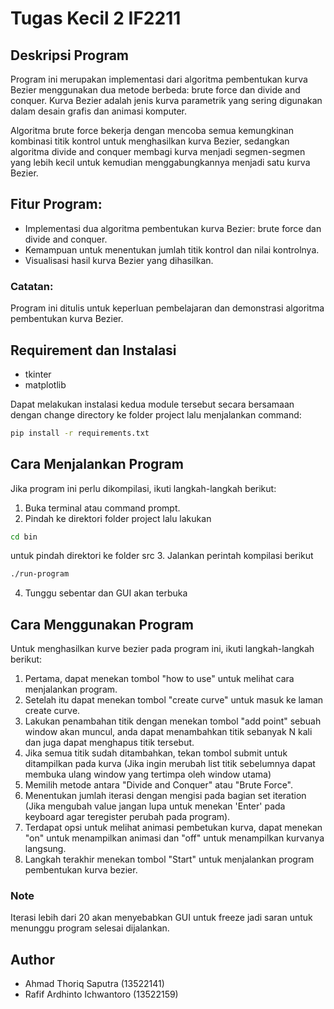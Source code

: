 # Tugas Kecil 2 IF2211

## Deskripsi Program

Program ini merupakan implementasi dari algoritma pembentukan kurva Bezier menggunakan dua metode berbeda: brute force dan divide and conquer. Kurva Bezier adalah jenis kurva parametrik yang sering digunakan dalam desain grafis dan animasi komputer.

Algoritma brute force bekerja dengan mencoba semua kemungkinan kombinasi titik kontrol untuk menghasilkan kurva Bezier, sedangkan algoritma divide and conquer membagi kurva menjadi segmen-segmen yang lebih kecil untuk kemudian menggabungkannya menjadi satu kurva Bezier.

## Fitur Program:

- Implementasi dua algoritma pembentukan kurva Bezier: brute force dan divide and conquer.
- Kemampuan untuk menentukan jumlah titik kontrol dan nilai kontrolnya.
- Visualisasi hasil kurva Bezier yang dihasilkan.

### Catatan:
Program ini ditulis untuk keperluan pembelajaran dan demonstrasi algoritma pembentukan kurva Bezier.

## Requirement dan Instalasi

- tkinter
- matplotlib

Dapat melakukan instalasi kedua module tersebut secara bersamaan dengan change directory ke folder project lalu menjalankan command:
``` bash
pip install -r requirements.txt
```

## Cara Menjalankan Program

Jika program ini perlu dikompilasi, ikuti langkah-langkah berikut:

1. Buka terminal atau command prompt.
2. Pindah ke direktori folder project lalu lakukan
```bash
cd bin
```
untuk pindah direktori ke folder src
3. Jalankan perintah kompilasi berikut 
```bash
./run-program
```
4. Tunggu sebentar dan GUI akan terbuka

## Cara Menggunakan Program

Untuk menghasilkan kurve bezier pada program ini, ikuti langkah-langkah berikut:

1. Pertama, dapat menekan tombol "how to use" untuk melihat cara menjalankan program.
2. Setelah itu dapat menekan tombol "create curve" untuk masuk ke laman create curve.
3. Lakukan penambahan titik dengan menekan tombol "add point" sebuah window akan muncul, anda dapat menambahkan titik sebanyak N kali dan juga dapat menghapus titik tersebut.
4. Jika semua titik sudah ditambahkan, tekan tombol submit untuk ditampilkan pada kurva (Jika ingin merubah list titik sebelumnya dapat membuka ulang window yang tertimpa oleh window utama)
5. Memilih metode antara "Divide and Conquer" atau "Brute Force".
6. Menentukan jumlah iterasi dengan mengisi pada bagian set iteration (Jika mengubah value jangan lupa untuk menekan 'Enter' pada keyboard agar teregister perubah pada program).
7. Terdapat opsi untuk melihat animasi pembetukan kurva, dapat menekan "on" untuk menampilkan animasi dan "off" untuk menampilkan kurvanya langsung.
8. Langkah terakhir menekan tombol "Start" untuk menjalankan program pembentukan kurva bezier.

### Note
Iterasi lebih dari 20 akan menyebabkan GUI untuk freeze jadi saran untuk menunggu program selesai dijalankan.  

## Author

- Ahmad Thoriq Saputra (13522141)
- Rafif Ardhinto Ichwantoro (13522159)